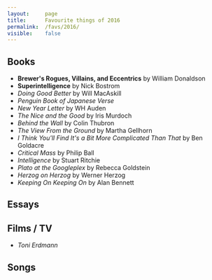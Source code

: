 ```yaml
---
layout:     page
title:      Favourite things of 2016
permalink:  /favs/2016/
visible:    false
---
```


## Books

* **Brewer's Rogues, Villains, and Eccentrics** by William Donaldson
* **Superintelligence** by Nick Bostrom
* _Doing Good Better_ by Will MacAskill
* _Penguin Book of Japanese Verse_
* _New Year Letter_ by WH Auden
* _The Nice and the Good_ by Iris Murdoch
* _Behind the Wall_ by Colin Thubron
* _The View From the Ground_ by Martha Gellhorn
* _I Think You'll Find It's a Bit More Complicated Than That_ by Ben Goldacre
* _Critical Mass_ by Philip Ball
* _Intelligence_ by Stuart Ritchie
* _Plato at the Googleplex_ by Rebecca Goldstein
* _Herzog on Herzog_ by Werner Herzog
* _Keeping On Keeping On_ by Alan Bennett

## Essays


## Films / TV

* _Toni Erdmann_


## Songs

